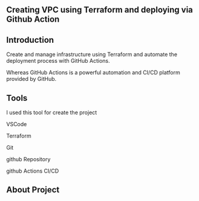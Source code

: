 ## Creating VPC using Terraform and deploying via Github Action 

## Introduction

Create and manage infrastructure using Terraform and automate the deployment process with GitHub Actions.

Whereas GitHub Actions is a powerful automation and CI/CD platform provided by GitHub.
## Tools

I used this tool for create the project

VSCode 

Terraform 

Git

github Repository

github Actions CI/CD

## About Project

